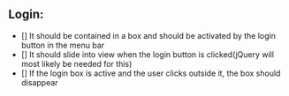  ## Login:
 - [] It should be contained in a box and should be activated by the login button in the menu bar
 - [] It should slide into view when the login button is clicked(jQuery will most likely be needed for this)
 - [] If the login box is active and the user clicks outside it, the box should disappear
 
